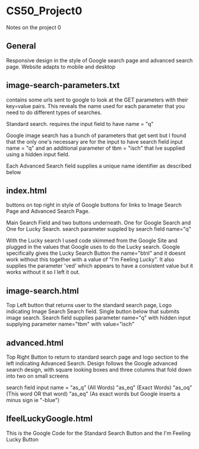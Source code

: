 # CS50_Project0

Notes on the project 0 

General
--------
Responsive design in the style of Google search page and advanced search page. Website adapts to mobile and desktop

image-search-parameters.txt
---------------------------
contains some urls sent to google to look at the GET parameters with their key=value pairs. This reveals the name used for each parameter that you need to do different types of searches.

Standard search. requires the input field to have name = "q"

Google image search has a bunch of parameters that get sent but I found that the only one's necessary are for the input to have search field input name = "q" and an additional parameter of 
tbm = "isch" that Ive supplied using a hidden input field.

Each Advanced Search field supplies a unique name identifier as described below


index.html
-----------
buttons on top right in style of Google buttons for links to Image Search Page and Advanced Search Page.

Main Search Field and two buttons underneath. One for Google Search and One for Lucky Search. search parameter suppled by search field  name="q"

With the Lucky search I used code skimmed from the Google Site and plugged in the values that Google uses to do the Lucky search. Google specifically gives the Lucky Search Button the name="btnI" and it doesnt work without this together with a value of "I'm Feeling Lucky". It also supplies the parameter 'ved' which appears to have a consistent value but it works without it so I left it out.

image-search.html
-----------------

Top Left button that returns user to the standard search page, Logo indicating Image Search
Search field. Single button below that submits image search. Search field supplies parameter name="q" with hidden input supplying parameter name="tbm" with value="isch"


advanced.html
---------------
Top Right Button to return to standard search page and logo section to the left indicating Advanced Search.
Design follows the Google advanced search design, with square looking boxes and three columns that fold down into two on small screens

search field input name = 
"as_q" (All Words)
"as_eq" (Exact Words)
"as_oq" (This word OR that word)
"as_eq" (As exact words but Google inserts a minus sign ie "-blue")


IfeelLuckyGoogle.html
----------------------
This is the Google Code for the Standard Search Button and the I'm Feeling Lucky Button





